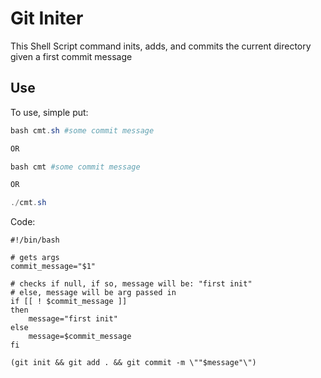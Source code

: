 # Git Initer

This Shell Script command inits, adds, and commits the current directory given a first commit message



## Use

To use, simple put: 

```powershell
bash cmt.sh #some commit message

OR

bash cmt #some commit message

OR

./cmt.sh
```



Code:

```shell
#!/bin/bash

# gets args
commit_message="$1"

# checks if null, if so, message will be: "first init"
# else, message will be arg passed in
if [[ ! $commit_message ]]
then
    message="first init"
else
    message=$commit_message
fi

(git init && git add . && git commit -m \""$message"\")


```


